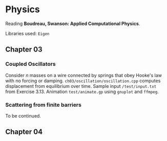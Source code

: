 # Physics

Reading **Boudreau, Swanson: Applied Computational Physics**.

Libraries used: `Eigen`

## Chapter 03

### Coupled Oscillators

Consider $n$ masses on a wire connected by springs that obey Hooke's law with no forcing or damping.
`ch03/oscillation/oscillation.cpp` computes displacement from equilibrium over time.
Sample input `/test/input.txt` from Exercise 3.13.
Animation `test/animate.gp` using `gnuplot` and `ffmpeg`.

### Scattering from finite barriers

To be continued.

## Chapter 04
